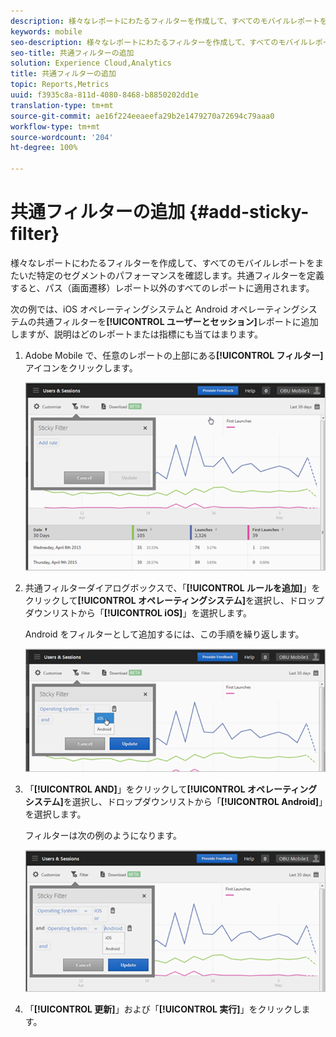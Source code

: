 ```yaml
---
description: 様々なレポートにわたるフィルターを作成して、すべてのモバイルレポートをまたいだ特定のセグメントのパフォーマンスを確認します。共通フィルターを定義すると、パス（画面遷移）レポート以外のすべてのレポートに適用されます。
keywords: mobile
seo-description: 様々なレポートにわたるフィルターを作成して、すべてのモバイルレポートをまたいだ特定のセグメントのパフォーマンスを確認します。共通フィルターを定義すると、パス（画面遷移）レポート以外のすべてのレポートに適用されます。
seo-title: 共通フィルターの追加
solution: Experience Cloud,Analytics
title: 共通フィルターの追加
topic: Reports,Metrics
uuid: f3935c8a-811d-4080-8468-b8850202dd1e
translation-type: tm+mt
source-git-commit: ae16f224eeaeefa29b2e1479270a72694c79aaa0
workflow-type: tm+mt
source-wordcount: '204'
ht-degree: 100%

---
```



# 共通フィルターの追加 {#add-sticky-filter}

様々なレポートにわたるフィルターを作成して、すべてのモバイルレポートをまたいだ特定のセグメントのパフォーマンスを確認します。共通フィルターを定義すると、パス（画面遷移）レポート以外のすべてのレポートに適用されます。

次の例では、iOS オペレーティングシステムと Android オペレーティングシステムの共通フィルターを&#x200B;**[!UICONTROL ユーザーとセッション]**&#x200B;レポートに追加しますが、説明はどのレポートまたは指標にも当てはまります。

1. Adobe Mobile で、任意のレポートの上部にある&#x200B;**[!UICONTROL フィルター]**&#x200B;アイコンをクリックします。

   ![](assets/sticky-filters.png)

1. 共通フィルターダイアログボックスで、「**[!UICONTROL ルールを追加]**」をクリックして&#x200B;**[!UICONTROL オペレーティングシステム]**&#x200B;を選択し、ドロップダウンリストから「**[!UICONTROL iOS]**」を選択します。

   Android をフィルターとして追加するには、この手順を繰り返します。

   ![](assets/sticky2.png)

1. 「**[!UICONTROL AND]**」をクリックして&#x200B;**[!UICONTROL オペレーティングシステム]**&#x200B;を選択し、ドロップダウンリストから「**[!UICONTROL Android]**」を選択します。

   フィルターは次の例のようになります。

   ![](assets/sticky3.png)

1. 「**[!UICONTROL 更新]**」および「**[!UICONTROL 実行]**」をクリックします。
